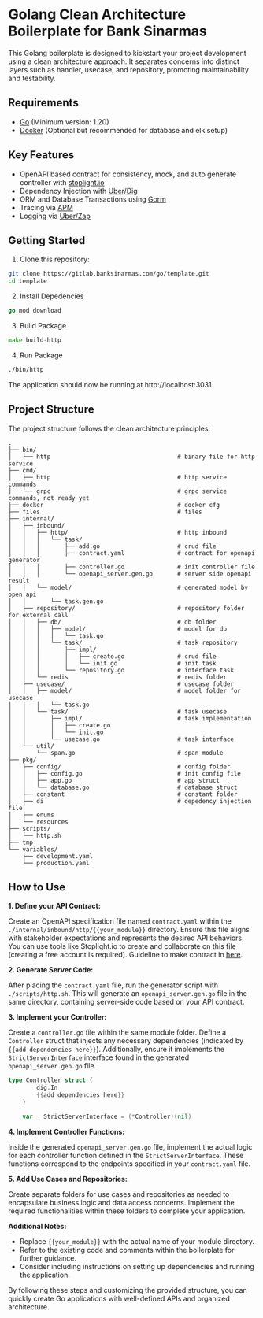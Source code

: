 # Golang Clean Architecture Boilerplate for Bank Sinarmas

This Golang boilerplate is designed to kickstart your project development using a clean architecture approach. It separates concerns into distinct layers such as handler, usecase, and repository, promoting maintainability and testability.

## Requirements

- [Go](https://golang.org/dl/) (Minimum version: 1.20)
- [Docker](https://www.docker.com/) (Optional but recommended for database and elk setup)

## Key Features

- OpenAPI based contract for consistency, mock, and auto generate controller with [stoplight.io](https://stoplight.io/)
- Dependency Injection with [Uber/Dig](https://github.com/uber-go/dig)
- ORM and Database Transactions using [Gorm](https://gorm.io/docs/index.html)
- Tracing via [APM](https://github.com/elastic/apm-agent-go)
- Logging via [Uber/Zap](https://github.com/uber-go/zap)

## Getting Started

1. Clone this repository:

```bash
git clone https://gitlab.banksinarmas.com/go/template.git
cd template
```

2. Install Depedencies

```go
go mod download
```

3. Build Package

```go
make build-http
```

4. Run Package

```bash
./bin/http
```

The application should now be running at http://localhost:3031.

## Project Structure

The project structure follows the clean architecture principles:

```
.
├── bin/
│   └── http                                    # binary file for http service
├── cmd/
│   ├── http                                    # http service commands
│   └── grpc                                    # grpc service commands, not ready yet
├── docker                                      # docker cfg
├── files                                       # files
├── internal/
│   ├── inbound/
│   │   ├── http/                               # http inbound
│   │   │   └── task/
│   │   │       ├── add.go                      # crud file
│   │   │       ├── contract.yaml               # contract for openapi generator
│   │   │       ├── controller.go               # init controller file
│   │   │       └── openapi_server.gen.go       # server side openapi result
│   │   └── model/                              # generated model by open api
│   │       └── task.gen.go
│   ├── repository/                             # repository folder for external call
│   │   ├── db/                                 # db folder
│   │   │   ├── model/                          # model for db
│   │   │   │   └── task.go
│   │   │   └── task/                           # task repository
│   │   │       ├── impl/
│   │   │       │   ├── create.go               # crud file
│   │   │       │   └── init.go                 # init task
│   │   │       └── repository.go               # interface task
│   │   └── redis                               # redis folder
│   ├── usecase/                                # usecase folder
│   │   ├── model/                              # model folder for usecase
│   │   │   └── task.go
│   │   └── task/                               # task usecase
│   │       ├── impl/                           # task implementation
│   │       │   ├── create.go
│   │       │   └── init.go
│   │       └── usecase.go                      # task interface
│   └── util/
│       └── span.go                             # span module
├── pkg/
│   ├── config/                                 # config folder
│   │   ├── config.go                           # init config file
│   │   ├── app.go                              # app struct
│   │   └── database.go                         # database struct
│   ├── constant                                # constant folder
│   ├── di                                      # depedency injection file
│   ├── enums
│   └── resources
├── scripts/
│   └── http.sh
├── tmp
└── variables/
    ├── development.yaml
    └── production.yaml
```

## How to Use

**1. Define your API Contract:**

Create an OpenAPI specification file named `contract.yaml` within the `./internal/inbound/http/{{your_module}}` directory. Ensure this file aligns with stakeholder expectations and represents the desired API behaviors. You can use tools like Stoplight.io to create and collaborate on this file (creating a free account is required). Guideline to make contract in [here](https://docs.google.com/document/d/1aQeGRRN2Z9am_MhHYKd7r6JdTiy004UbbvfbH_TR7iw/edit?usp=sharing).

**2. Generate Server Code:**

After placing the `contract.yaml` file, run the generator script with `./scripts/http.sh`. This will generate an `openapi_server.gen.go` file in the same directory, containing server-side code based on your API contract.

**3. Implement your Controller:**

Create a `controller.go` file within the same module folder. Define a `Controller` struct that injects any necessary dependencies (indicated by `{{add dependencies here}}`). Additionally, ensure it implements the `StrictServerInterface` interface found in the generated `openapi_server.gen.go` file.

```go
type Controller struct {
        dig.In
        {{add dependencies here}}
    }

    var _ StrictServerInterface = (*Controller)(nil)
```

**4. Implement Controller Functions:**

Inside the generated `openapi_server.gen.go` file, implement the actual logic for each controller function defined in the `StrictServerInterface`. These functions correspond to the endpoints specified in your `contract.yaml` file.

**5. Add Use Cases and Repositories:**

Create separate folders for use cases and repositories as needed to encapsulate business logic and data access concerns. Implement the required functionalities within these folders to complete your application.

**Additional Notes:**

- Replace `{{your_module}}` with the actual name of your module directory.
- Refer to the existing code and comments within the boilerplate for further guidance.
- Consider including instructions on setting up dependencies and running the application.

By following these steps and customizing the provided structure, you can quickly create Go applications with well-defined APIs and organized architecture.
